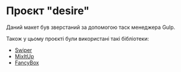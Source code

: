 # Проєкт "desire"

Даний макет був зверстаний за допомогою таск менеджера Gulp.

Також у цьому проєкті були використані такі бібліотеки:
- [Swiper](https://swiperjs.com/)
- [MixItUp](https://www.kunkalabs.com/mixitup/)
- [FancyBox](https://fancyapps.com/fancybox/)
